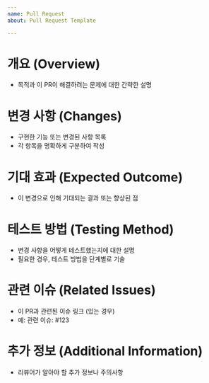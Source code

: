 ```yaml
---
name: Pull Request
about: Pull Request Template

---
```


# 개요 (Overview)
- 목적과 이 PR이 해결하려는 문제에 대한 간략한 설명

# 변경 사항 (Changes)
- 구현한 기능 또는 변경된 사항 목록
- 각 항목을 명확하게 구분하여 작성

# 기대 효과 (Expected Outcome)
- 이 변경으로 인해 기대되는 결과 또는 향상된 점

# 테스트 방법 (Testing Method)
- 변경 사항을 어떻게 테스트했는지에 대한 설명
- 필요한 경우, 테스트 방법을 단계별로 기술

# 관련 이슈 (Related Issues)
- 이 PR과 관련된 이슈 링크 (있는 경우)
- 예: 관련 이슈: #123

# 추가 정보 (Additional Information)
- 리뷰어가 알아야 할 추가 정보나 주의사항
